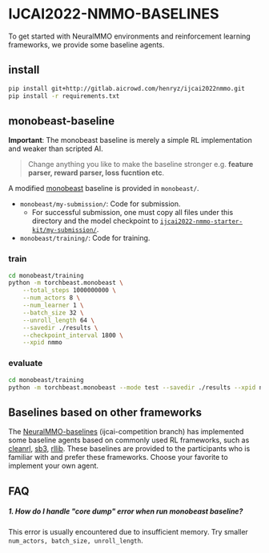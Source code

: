 # IJCAI2022-NMMO-BASELINES
To get started with NeuralMMO environments and reinforcement learning frameworks, we provide some baseline agents.



## install
```bash
pip install git+http://gitlab.aicrowd.com/henryz/ijcai2022nmmo.git
pip install -r requirements.txt
```


## monobeast-baseline

**Important**: The monobeast baseline is merely a simple RL implementation and weaker than scripted AI. 

>  Change anything you like to make the baseline stronger e.g. **feature parser, reward parser, loss fucntion etc**.


A modified [monobeast](https://github.com/facebookresearch/) baseline is provided in `monobeast/`. 
- `monobeast/my-submission/`: Code for submission. 
    - For successful submission, one must copy all files under this directory and the model checkpoint to [`ijcai2022-nmmo-starter-kit/my-submission/`](https://gitlab.aicrowd.com/neural-mmo/ijcai2022-nmmo-starter-kit/-/tree/main/my-submission).
- `monobeast/training/`: Code for training.

### train
```bash
cd monobeast/training
python -m torchbeast.monobeast \
    --total_steps 1000000000 \
    --num_actors 8 \
    --num_learner 1 \
    --batch_size 32 \
    --unroll_length 64 \
    --savedir ./results \
    --checkpoint_interval 1800 \
    --xpid nmmo
```

### evaluate
```bash
cd monobeast/training
python -m torchbeast.monobeast --mode test --savedir ./results --xpid nmmo
```


## Baselines based on other frameworks
The [NeuralMMO-baselines](https://github.com/NeuralMMO/baselines/tree/ijcai-competition) (ijcai-competition branch) has implemented some baseline agents based on commonly used RL frameworks, such as [cleanrl](https://github.com/vwxyzjn/cleanrl), [sb3](https://github.com/DLR-RM/stable-baselines3), [rllib](https://github.com/ray-project/ray/tree/master/rllib). These baselines are provided to the participants who is familiar with and prefer these frameworks. Choose your favorite to implement your own agent.


## FAQ

##### 1. How do I handle "core dump" error when run monobeast baseline?
This error is usually encountered due to insufficient memory. Try smaller `num_actors, batch_size, unroll_length`.
